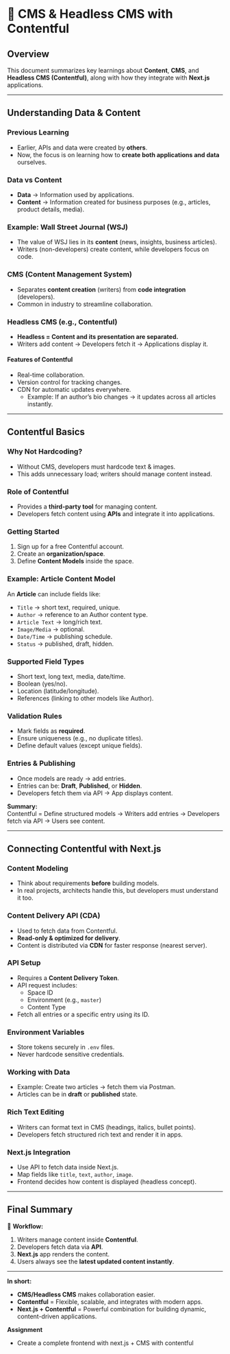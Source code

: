 # 📖 CMS & Headless CMS with Contentful

## Overview

This document summarizes key learnings about **Content**, **CMS**, and **Headless CMS (Contentful)**, along with how they integrate with **Next.js** applications.

---

## Understanding Data & Content

### Previous Learning

- Earlier, APIs and data were created by **others**.
- Now, the focus is on learning how to **create both applications and data** ourselves.

### Data vs Content

- **Data** → Information used by applications.
- **Content** → Information created for business purposes (e.g., articles, product details, media).

### Example: Wall Street Journal (WSJ)

- The value of WSJ lies in its **content** (news, insights, business articles).
- Writers (non-developers) create content, while developers focus on code.

### CMS (Content Management System)

- Separates **content creation** (writers) from **code integration** (developers).
- Common in industry to streamline collaboration.

### Headless CMS (e.g., Contentful)

- **Headless = Content and its presentation are separated.**
- Writers add content → Developers fetch it → Applications display it.

#### Features of Contentful

- Real-time collaboration.
- Version control for tracking changes.
- CDN for automatic updates everywhere.
  - Example: If an author’s bio changes → it updates across all articles instantly.

---

## Contentful Basics

### Why Not Hardcoding?

- Without CMS, developers must hardcode text & images.
- This adds unnecessary load; writers should manage content instead.

### Role of Contentful

- Provides a **third-party tool** for managing content.
- Developers fetch content using **APIs** and integrate it into applications.

### Getting Started

1. Sign up for a free Contentful account.
2. Create an **organization/space**.
3. Define **Content Models** inside the space.

### Example: Article Content Model

An **Article** can include fields like:

- `Title` → short text, required, unique.
- `Author` → reference to an Author content type.
- `Article Text` → long/rich text.
- `Image/Media` → optional.
- `Date/Time` → publishing schedule.
- `Status` → published, draft, hidden.

### Supported Field Types

- Short text, long text, media, date/time.
- Boolean (yes/no).
- Location (latitude/longitude).
- References (linking to other models like Author).

### Validation Rules

- Mark fields as **required**.
- Ensure uniqueness (e.g., no duplicate titles).
- Define default values (except unique fields).

### Entries & Publishing

- Once models are ready → add entries.
- Entries can be: **Draft**, **Published**, or **Hidden**.
- Developers fetch them via API → App displays content.

**Summary:**  
Contentful = Define structured models → Writers add entries → Developers fetch via API → Users see content.

---

## Connecting Contentful with Next.js

### Content Modeling

- Think about requirements **before** building models.
- In real projects, architects handle this, but developers must understand it too.

### Content Delivery API (CDA)

- Used to fetch data from Contentful.
- **Read-only & optimized for delivery**.
- Content is distributed via **CDN** for faster response (nearest server).

### API Setup

- Requires a **Content Delivery Token**.
- API request includes:
  - Space ID
  - Environment (e.g., `master`)
  - Content Type
- Fetch all entries or a specific entry using its ID.

### Environment Variables

- Store tokens securely in `.env` files.
- Never hardcode sensitive credentials.

### Working with Data

- Example: Create two articles → fetch them via Postman.
- Articles can be in **draft** or **published** state.

### Rich Text Editing

- Writers can format text in CMS (headings, italics, bullet points).
- Developers fetch structured rich text and render it in apps.

### Next.js Integration

- Use API to fetch data inside Next.js.
- Map fields like `title`, `text`, `author`, `image`.
- Frontend decides how content is displayed (headless concept).

---

## Final Summary

🔄 **Workflow:**

1. Writers manage content inside **Contentful**.
2. Developers fetch data via **API**.
3. **Next.js** app renders the content.
4. Users always see the **latest updated content instantly**.

---

**In short:**

- **CMS/Headless CMS** makes collaboration easier.
- **Contentful** = Flexible, scalable, and integrates with modern apps.
- **Next.js + Contentful** = Powerful combination for building dynamic, content-driven applications.

**Assignment**

- Create a complete frontend with next.js + CMS with contentful
